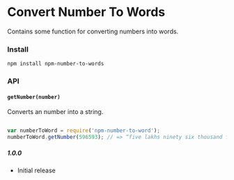 # Convert Number To Words
Contains some function for converting numbers into words.


### Install
`npm install npm-number-to-words`


### API

#### `getNumber(number)`
Converts an number into a string.
```js

var numberToWord = require('npm-number-to-word');
numberToWord.getNumber(596593); // => “five lakhs ninety six thousand five hundred ninety three”
```

##### 1.0.0
- Initial release
